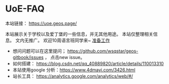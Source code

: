 # UoE-FAQ
本站链接： https://uoe.geos.page/

本站展示关于学校以及爱丁堡的一些信息，并无其他用途。
本站仅整理相关信息。
文内无推广。
欢迎10周语言班同学来~
[准备工作](./welcome/lookhere.md)

- 想问问题可以在这里提问； https://github.com/wsqstar/geos-gitbook/issues ， 点击new issue。
- 如何搭建： https://blog.csdn.net/qq_40889820/article/details/110013310 
- 本站使用google 分析：https://www.4dmayi.com/3426.html 
- 站长工具： https://analytics.google.com/analytics/web/#/ 